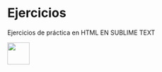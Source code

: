 # Ejercicios
Ejercicios de práctica en HTML 
EN SUBLIME TEXT




 <DIV>
   <img src=https://www.easyappcode.com/upload/post-716768416.jpg width="50" height="50">
  
 </DIV>
